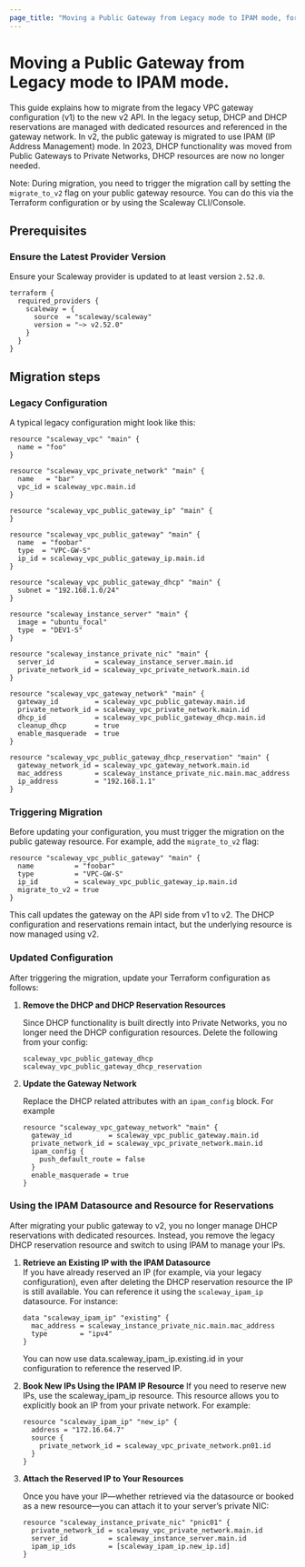 ```yaml
---
page_title: "Moving a Public Gateway from Legacy mode to IPAM mode, for v2 compatibility"
---
```


# Moving a Public Gateway from Legacy mode to IPAM mode.

This guide explains how to migrate from the legacy VPC gateway configuration (v1) to the new v2 API.
In the legacy setup, DHCP and DHCP reservations are managed with dedicated resources and referenced in the gateway network.
In v2, the public gateway is migrated to use IPAM (IP Address Management) mode.
In 2023, DHCP functionality was moved from Public Gateways to Private Networks, DHCP resources are now no longer needed.

Note:
During migration, you need to trigger the migration call by setting the `migrate_to_v2` flag on your public gateway resource.
You can do this via the Terraform configuration or by using the Scaleway CLI/Console.

## Prerequisites

### Ensure the Latest Provider Version

Ensure your Scaleway provider is updated to at least version `2.52.0`.

```hcl
terraform {
  required_providers {
    scaleway = {
      source  = "scaleway/scaleway"
      version = "~> v2.52.0"
    }
  }
}
```

## Migration steps

### Legacy Configuration

A typical legacy configuration might look like this:

```hcl
resource "scaleway_vpc" "main" {
  name = "foo"
}

resource "scaleway_vpc_private_network" "main" {
  name   = "bar"
  vpc_id = scaleway_vpc.main.id
}

resource "scaleway_vpc_public_gateway_ip" "main" {
}

resource "scaleway_vpc_public_gateway" "main" {
  name  = "foobar"
  type  = "VPC-GW-S"
  ip_id = scaleway_vpc_public_gateway_ip.main.id
}

resource "scaleway_vpc_public_gateway_dhcp" "main" {
  subnet = "192.168.1.0/24"
}

resource "scaleway_instance_server" "main" {
  image = "ubuntu_focal"
  type  = "DEV1-S"
}

resource "scaleway_instance_private_nic" "main" {
  server_id          = scaleway_instance_server.main.id
  private_network_id = scaleway_vpc_private_network.main.id
}

resource "scaleway_vpc_gateway_network" "main" {
  gateway_id         = scaleway_vpc_public_gateway.main.id
  private_network_id = scaleway_vpc_private_network.main.id
  dhcp_id            = scaleway_vpc_public_gateway_dhcp.main.id
  cleanup_dhcp       = true
  enable_masquerade  = true
}

resource "scaleway_vpc_public_gateway_dhcp_reservation" "main" {
  gateway_network_id = scaleway_vpc_gateway_network.main.id
  mac_address        = scaleway_instance_private_nic.main.mac_address
  ip_address         = "192.168.1.1"
}
```

### Triggering Migration

Before updating your configuration, you must trigger the migration on the public gateway resource. For example, add the `migrate_to_v2` flag:

```hcl
resource "scaleway_vpc_public_gateway" "main" {
  name          = "foobar"
  type          = "VPC-GW-S"
  ip_id         = scaleway_vpc_public_gateway_ip.main.id
  migrate_to_v2 = true
}
```

This call updates the gateway on the API side from v1 to v2. The DHCP configuration and reservations remain intact, but the underlying resource is now managed using v2.

### Updated Configuration

After triggering the migration, update your Terraform configuration as follows:

1. **Remove the DHCP and DHCP Reservation Resources**

    Since DHCP functionality is built directly into Private Networks, you no longer need the DHCP configuration resources. Delete the following from your config:

    `scaleway_vpc_public_gateway_dhcp`
    `scaleway_vpc_public_gateway_dhcp_reservation`

2. **Update the Gateway Network**

    Replace the DHCP related attributes with an `ipam_config` block. For example

    ```hcl
    resource "scaleway_vpc_gateway_network" "main" {
      gateway_id         = scaleway_vpc_public_gateway.main.id
      private_network_id = scaleway_vpc_private_network.main.id
      ipam_config {
        push_default_route = false
      }
      enable_masquerade = true
    }
    ```

### Using the IPAM Datasource and Resource for Reservations

After migrating your public gateway to v2, you no longer manage DHCP reservations with dedicated resources.
Instead, you remove the legacy DHCP reservation resource and switch to using IPAM to manage your IPs.

1. **Retrieve an Existing IP with the IPAM Datasource**  
   If you have already reserved an IP (for example, via your legacy configuration), even after deleting the DHCP reservation resource the IP is still available. You can reference it using the `scaleway_ipam_ip` datasource. For instance:

   ```hcl
   data "scaleway_ipam_ip" "existing" {
     mac_address = scaleway_instance_private_nic.main.mac_address
     type        = "ipv4"
   }
   ```

   You can now use data.scaleway_ipam_ip.existing.id in your configuration to reference the reserved IP.

2. **Book New IPs Using the IPAM IP Resource**
   If you need to reserve new IPs, use the scaleway_ipam_ip resource. This resource allows you to explicitly book an IP from your private network. For example:

   ```hcl
   resource "scaleway_ipam_ip" "new_ip" {
     address = "172.16.64.7"
     source {
       private_network_id = scaleway_vpc_private_network.pn01.id
     }
   }
   ```

3. **Attach the Reserved IP to Your Resources**

   Once you have your IP—whether retrieved via the datasource or booked as a new resource—you can attach it to your server’s private NIC:

   ```hcl
   resource "scaleway_instance_private_nic" "pnic01" {
     private_network_id = scaleway_vpc_private_network.main.id
     server_id          = scaleway_instance_server.main.id
     ipam_ip_ids        = [scaleway_ipam_ip.new_ip.id]
   }
   ```
